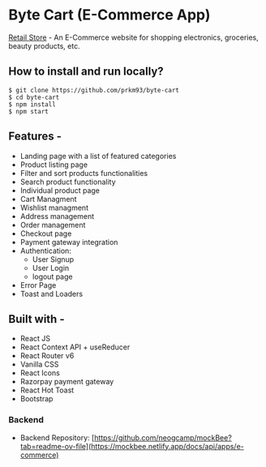 # Byte Cart (E-Commerce App)

[Retail Store](https://main--byte-cart.netlify.app/) - An E-Commerce website for shopping electronics, groceries, beauty products, etc.

## How to install and run locally?

```
$ git clone https://github.com/prkm93/byte-cart
$ cd byte-cart
$ npm install
$ npm start
```

## Features -

- Landing page with a list of featured categories
- Product listing page
- Filter and sort products functionalities
- Search product functionality
- Individual product page
- Cart Managment
- Wishlist managment
- Address management
- Order management
- Checkout page
- Payment gateway integration
- Authentication:
  - User Signup
  - User Login
  - logout page
- Error Page
- Toast and Loaders
<!-- - Responsive -->

## Built with -

- React JS
- React Context API + useReducer
- React Router v6
- Vanilla CSS
- React Icons
- Razorpay payment gateway
- React Hot Toast
- Bootstrap

### Backend

- Backend Repository: [https://github.com/neogcamp/mockBee?tab=readme-ov-file](https://mockbee.netlify.app/docs/api/apps/e-commerce)
